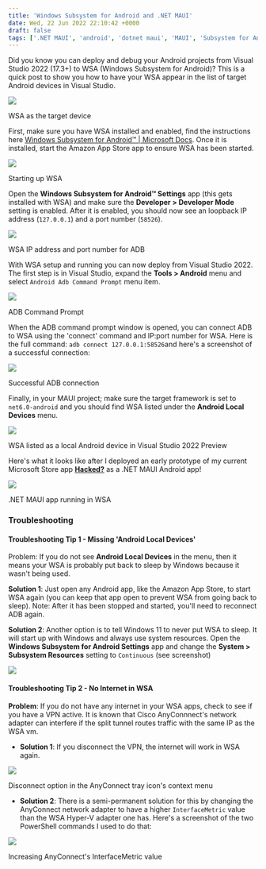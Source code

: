 ```yaml
---
title: 'Windows Subsystem for Android and .NET MAUI'
date: Wed, 22 Jun 2022 22:10:42 +0000
draft: false
tags: ['.NET MAUI', 'android', 'dotnet maui', 'MAUI', 'Subsystem for Android', 'Tools I Use', 'tutorial', 'Windows11']
---
```


Did you know you can deploy and debug your Android projects from Visual Studio 2022 (17.3+) to WSA (Windows Subsystem for Android)? This is a quick post to show you how to have your WSA appear in the list of target Android devices in Visual Studio.

![](/dvlup-blog/wp-content/uploads/2022/06/image.png)

WSA as the target device

First, make sure you have WSA installed and enabled, find the instructions here [Windows Subsystem for Android™️ | Microsoft Docs](https://docs.microsoft.com/en-us/windows/android/wsa/). Once it is installed, start the Amazon App Store app to ensure WSA has been started.

![](/dvlup-blog/wp-content/uploads/2022/06/image-4.png)

Starting up WSA

Open the **Windows Subsystem for Android™ Settings** app (this gets installed with WSA) and make sure the **Developer > Developer Mode** setting is enabled. After it is enabled, you should now see an loopback IP address (`127.0.0.1`) and a port number (`58526`).

![](/dvlup-blog/wp-content/uploads/2022/06/image-2.png)

WSA IP address and port number for ADB

With WSA setup and running you can now deploy from Visual Studio 2022. The first step is in Visual Studio, expand the **Tools > Android** menu and select `Android Adb Command Prompt` menu item.

![](/dvlup-blog/wp-content/uploads/2022/06/image-1.png)

ADB Command Prompt

When the ADB command prompt window is opened, you can connect ADB to WSA using the 'connect' command and IP:port number for WSA. Here is the full command: `adb connect 127.0.0.1:58526`and here's a screenshot of a successful connection:

![](/dvlup-blog/wp-content/uploads/2022/06/image-3.png)

Successful ADB connection

Finally, in your MAUI project; make sure the target framework is set to `net6.0-android` and you should find WSA listed under the **Android Local Devices** menu.

![](/dvlup-blog/wp-content/uploads/2022/06/image-5.png)

WSA listed as a local Android device in Visual Studio 2022 Preview

Here's what it looks like after I deployed an early prototype of my current Microsoft Store app [**Hacked?**](https://apps.microsoft.com/store/detail/hacked/9NBLGGH6850J) as a .NET MAUI Android app!

![](/dvlup-blog/wp-content/uploads/2022/06/image-8.png)

.NET MAUI app running in WSA

### Troubleshooting

#### Troubleshooting Tip 1 - Missing 'Android Local Devices'

Problem: If you do not see **Android Local Devices** in the menu, then it means your WSA is probably put back to sleep by Windows because it wasn't being used.

**Solution 1**: Just open any Android app, like the Amazon App Store, to start WSA again (you can keep that app open to prevent WSA from going back to sleep). Note: After it has been stopped and started, you'll need to reconnect ADB again.

**Solution 2**: Another option is to tell Windows 11 to never put WSA to sleep. It will start up with Windows and always use system resources. Open the **Windows Subsystem for Android Settings** app and change the **System > Subsystem Resources** setting to `Continuous` (see screenshot)

![](/dvlup-blog/wp-content/uploads/2022/06/image-6.png)

#### Troubleshooting Tip 2 - No Internet in WSA

**Problem**: If you do not have any internet in your WSA apps, check to see if you have a VPN active. It is known that Cisco AnyConnnect's network adapter can interfere if the split tunnel routes traffic with the same IP as the WSA vm.

*   **Solution 1**: If you disconnect the VPN, the internet will work in WSA again.

![](/dvlup-blog/wp-content/uploads/2022/06/image-9.png)

Disconnect option in the AnyConnect tray icon's context menu

*   **Solution 2**: There is a semi-permanent solution for this by changing the AnyConnect network adapter to have a higher `InterfaceMetric` value than the WSA Hyper-V adapter one has. Here's a screenshot of the two PowerShell commands I used to do that:

![](/dvlup-blog/wp-content/uploads/2022/06/image-7.png)

Increasing AnyConnect's InterfaceMetric value